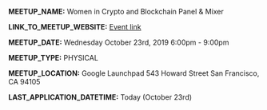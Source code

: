 **MEETUP_NAME:** Women in Crypto and Blockchain Panel & Mixer

**LINK_TO_MEETUP_WEBSITE:** [Event link](https://www.eventbrite.com/e/women-in-crypto-and-blockchain-panel-mixer-tickets-68660859479)

**MEETUP_DATE:** Wednesday October 23rd, 2019 6:00pm - 9:00pm

**MEETUP_TYPE:** PHYSICAL

**MEETUP_LOCATION:** 
Google Launchpad
543 Howard Street
San Francisco, CA 94105

**LAST_APPLICATION_DATETIME:** Today (October 23rd)
